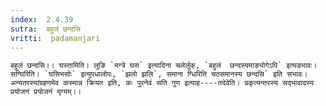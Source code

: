 ```yaml
---
index:  2.4.39
sutra:  बहुलं छन्दसि
vritti:  padamanjari
---
```


	बहुलं छन्दसि।। घस्तामिति। लुङि `मन्त्रे घस` इत्यादिना चलेर्लुक्, `बहुलं  छन्दस्यमाङ्योगेऽपि` इत्यडभावः। सग्घिरिति। `घसिभसोः` इत्युपधालोपः, `झलो झलि`, समाना ग्धिरिति चठसमानस्य छन्दसि` इति सभावः। अन्यतरस्यांग्रहणमेव कस्मान्न क्रियत इति, कः पुरनेवं सति गुण इत्याह----तदेवेति। प्रकृत्यन्तरस्य सद्भावादस्य प्रयोजनं प्रयोजनं मृग्यम्।।
